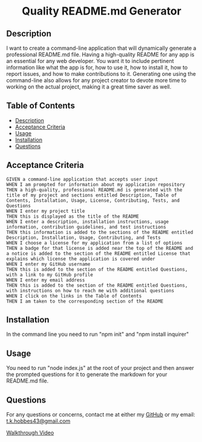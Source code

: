 <h1 align="center"> Quality README.md Generator </h1>

## Description

I want to create a command-line application that will dynamically generate a professional README.md file.  Having a high-quality README for any app is an essential for any web developer.  You want it to include pertinent information like what the app is for, how to use it, how to install it, how to report issues, and how to make contributions to it.  Generating one using the command-line also allows for any project creator to devote more time to working on the actual project, making it a great time saver as well.

## Table of Contents
- [Description](#description)
- [Acceptance Criteria](#acceptance-criteria)
- [Usage](#usage)
- [Installation](#installation)
- [Questions](#questions)

## Acceptance Criteria
```
GIVEN a command-line application that accepts user input
WHEN I am prompted for information about my application repository
THEN a high-quality, professional README.md is generated with the title of my project and sections entitled Description, Table of Contents, Installation, Usage, License, Contributing, Tests, and Questions
WHEN I enter my project title
THEN this is displayed as the title of the README
WHEN I enter a description, installation instructions, usage information, contribution guidelines, and test instructions
THEN this information is added to the sections of the README entitled Description, Installation, Usage, Contributing, and Tests
WHEN I choose a license for my application from a list of options
THEN a badge for that license is added near the top of the README and a notice is added to the section of the README entitled License that explains which license the application is covered under
WHEN I enter my GitHub username
THEN this is added to the section of the README entitled Questions, with a link to my GitHub profile
WHEN I enter my email address
THEN this is added to the section of the README entitled Questions, with instructions on how to reach me with additional questions
WHEN I click on the links in the Table of Contents
THEN I am taken to the corresponding section of the README
```

## Installation
In the command line you need to run "npm init" and "npm install inquirer"

## Usage
You need to run "node index.js" at the root of your project and then answer the prompted questions for it to generate the markdown for your README.md file.

## Questions
For any questions or concerns, contact me at either my [GitHub](https://github.com/tkhobbes43)
or my email: t.k.hobbes43@gmail.com

[Walkthrough Video](https://drive.google.com/file/d/1YI-AFCYz7U4aRsSRHJAqDS0Q982B1Aj5/view?usp=sharing)
